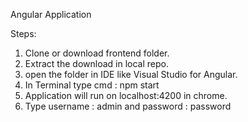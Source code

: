 Angular Application

Steps:

1. Clone or download frontend folder.
2. Extract the download in local repo.
3. open the folder in IDE like Visual Studio for Angular.
4. In Terminal type cmd : npm start
5. Application will run on localhost:4200 in chrome.
6. Type username : admin and password : password
